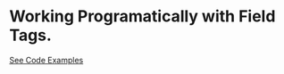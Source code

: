 <!--
id: in_code
tags: ''
-->

# Working Programatically with Field Tags.

[See Code Examples](@code_examples)
